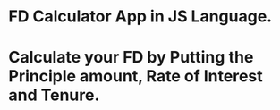 # FD Calculator App in JS Language.
# Calculate your FD by Putting the Principle amount, Rate of Interest and Tenure.
